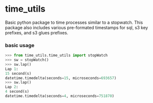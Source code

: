 # time_utils

Basic python package to time processes similar to a stopwatch.  This package also includes various pre-formated timestamps for sql, s3 key prefixes, and s3 glues prefixes.

### basic usage
```python
>>> from time_utils.time_utils import stopWatch
>>> sw = stopWatch()
>>> sw.lap()
Lap 1:
15 second(s)
datetime.timedelta(seconds=15, microseconds=693657)
>>> sw.lap()
Lap 2:
4 second(s)
datetime.timedelta(seconds=4, microseconds=751870)
```
